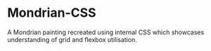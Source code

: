 # Mondrian-CSS
A Mondrian painting recreated using internal CSS which showcases understanding of grid and flexbox utilisation.
